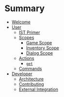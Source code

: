 # Summary

- [Welcome](./welcome.md)
- [User](./user/index.md)
  - [IST Primer](./user/ist_primer.md)
  - [Scopes](./scope.md)
    - [Game Scope]()
    - [Inventory Scope]()
    - [Dialog Scope]()
  - [Actions](./action.md)
    - [`get`](./action/get.md)
  - [Commands]()
- [Developer](./developer/index.md)
  - [Architecture](./developer/architecture.md)
  - [Contributing]()
  - [External Integration](./developer/integration/index.md)
